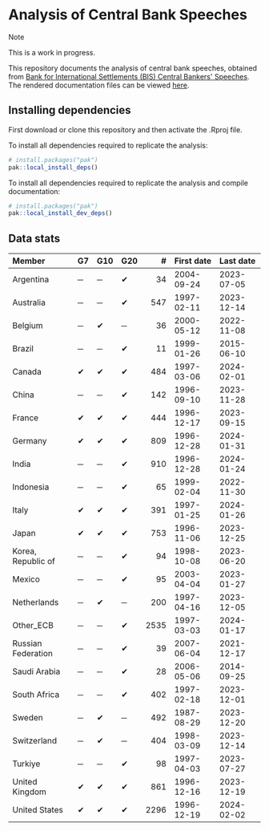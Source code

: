 
# Analysis of Central Bank Speeches

> [!NOTE]
> This is a work in progress.

This repository documents the analysis of central bank speeches,
obtained from [Bank for International Settlements (BIS) Central Bankers'
Speeches](https://www.bis.org/cbspeeches/index.htm?m=60). The rendered
documentation files can be viewed
[here](https://adamoshen.github.io/cbspeeches/).

## Installing dependencies

First download or clone this repository and then activate the .Rproj
file.

To install all dependencies required to replicate the analysis:

``` r
# install.packages("pak")
pak::local_install_deps()
```

To install all dependencies required to replicate the analysis and
compile documentation:

``` r
# install.packages("pak")
pak::local_install_dev_deps()
```

## Data stats

|Member             |G7 |G10 |G20 |    #|First date |Last date  |
|:------------------|:--|:---|:---|----:|:----------|:----------|
|Argentina          |─  |─   |✔   |   34|2004-09-24 |2023-07-05 |
|Australia          |─  |─   |✔   |  547|1997-02-11 |2023-12-14 |
|Belgium            |─  |✔   |─   |   36|2000-05-12 |2022-11-08 |
|Brazil             |─  |─   |✔   |   11|1999-01-26 |2015-06-10 |
|Canada             |✔  |✔   |✔   |  484|1997-03-06 |2024-02-01 |
|China              |─  |─   |✔   |  142|1996-09-10 |2023-11-28 |
|France             |✔  |✔   |✔   |  444|1996-12-17 |2023-09-15 |
|Germany            |✔  |✔   |✔   |  809|1996-12-28 |2024-01-31 |
|India              |─  |─   |✔   |  910|1996-12-28 |2024-01-24 |
|Indonesia          |─  |─   |✔   |   65|1999-02-04 |2022-11-30 |
|Italy              |✔  |✔   |✔   |  391|1997-01-25 |2024-01-26 |
|Japan              |✔  |✔   |✔   |  753|1996-11-06 |2023-12-25 |
|Korea, Republic of |─  |─   |✔   |   94|1998-10-08 |2023-06-20 |
|Mexico             |─  |─   |✔   |   95|2003-04-04 |2023-01-27 |
|Netherlands        |─  |✔   |─   |  200|1997-04-16 |2023-12-05 |
|Other_ECB          |─  |─   |✔   | 2535|1997-03-03 |2024-01-17 |
|Russian Federation |─  |─   |✔   |   39|2007-06-04 |2021-12-17 |
|Saudi Arabia       |─  |─   |✔   |   28|2006-05-06 |2014-09-25 |
|South Africa       |─  |─   |✔   |  402|1997-02-18 |2023-12-01 |
|Sweden             |─  |✔   |─   |  492|1987-08-29 |2023-12-20 |
|Switzerland        |─  |✔   |─   |  404|1998-03-09 |2023-12-14 |
|Turkiye            |─  |─   |✔   |   98|1997-04-03 |2023-07-27 |
|United Kingdom     |✔  |✔   |✔   |  861|1996-12-16 |2023-12-19 |
|United States      |✔  |✔   |✔   | 2296|1996-12-19 |2024-02-02 |
